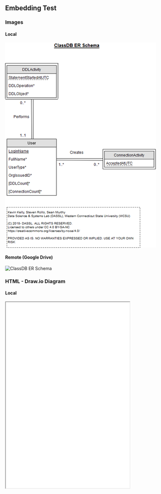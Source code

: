 ## Embedding Test

### Images

#### Local
<img src="ER-Schema.png" alt="ClassDB ER Schema" class="inline"/>

#### Remote (Google Drive)
<img src="https://lh6.googleusercontent.com/-uHD4lAOajAT--bV2hL7h0ZcwtO_bRjazbFZ7OQSerlZRk89ovkSjQiKvelvr7ERwP-2NRqZWcy91qeNjziy=w2560-h968" alt="ClassDB ER Schema" class="inline"/>

### HTML - Draw.io Diagram

#### Local
<iframe src="ER-Schema.html" width="400" height="600"></iframe>
